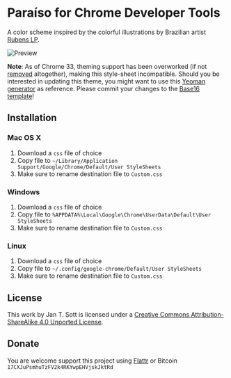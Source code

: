 # Paraíso for Chrome Developer Tools

A color scheme inspired by the colorful illustrations by Brazilian artist [Rubens LP](http://www.rubenslp.com.br/).

![Preview](https://raw.github.com/idleberg/Paraiso-Chrome-Developer-Tools/master/screenshot.png)

**Note**: As of Chrome 33, theming support has been overworked (if not [removed](https://codereview.chromium.org/66383005/) altogether), making this style-sheet incompatible. Should you be interested in updating this theme, you might want to use this [Yeoman generator](https://www.npmjs.org/package/generator-devtools-theme) as reference. Please commit your changes to the [Base16 template](https://github.com/chriskempson/base16-builder/tree/master/templates/chrome-devtools)!

## Installation

### Mac OS X

1. Download a `css` file of choice
2. Copy file to `~/Library/Application Support/Google/Chrome/Default/User StyleSheets`
3. Make sure to rename destination file to `Custom.css`

### Windows

1. Download a `css` file of choice
2. Copy file to `%APPDATA%\Local\Google\Chrome\UserData\Default\User StyleSheets`
3. Make sure to rename destination file to `Custom.css`

### Linux

1. Download a `css` file of choice
2. Copy file to `~/.config/google-chrome/Default/User StyleSheets`
3. Make sure to rename destination file to `Custom.css`

## License

This work by Jan T. Sott is licensed under a [Creative Commons Attribution-ShareAlike 4.0 Unported License](http://creativecommons.org/licenses/by-sa/4.0/deed.en_US).

## Donate

You are welcome support this project using [Flattr](https://flattr.com/submit/auto?user_id=idleberg&url=https://github.com/idleberg/Paraiso-Chrome-Developer-Tools) or Bitcoin `17CXJuPsmhuTzFV2k4RKYwpEHVjskJktRd`
